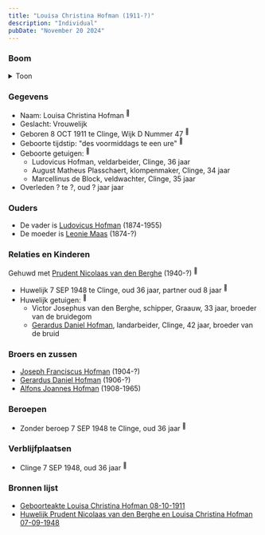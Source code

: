```yaml
---
title: "Louisa Christina Hofman (1911-?)"
description: "Individual"
pubDate: "November 20 2024"
---
```


### Boom
<details><summary>Toon</summary>

![test](https://www.plantuml.com/plantuml/svg/fPDDJnin48Rl_XKZEFI4j9jiDX-A0YHAQAi0KGjSezdraBNYjIFRInIX_FSEPDcWgcgfk5dlVFYPUUqB7z25gjJ2hvNPeCCICipNAsSh8oTMMmV1eV4S8XD4eIH1hbokwN2cSXDsK5APaVC7oGToPCDkG-9TrroZz_0i061idIHtLwXyRSZxuR14PKOZQ8kz45zWyNgL5uUAatabxPFAAmzVxME9vWJGmxSeQdLYWDDfUzQPZRdlywCYBVSm76IOxPQP3K7JO0Hn33Ut3n3tkWbSESHg-oxLhokjbsZaCdVM-ymo3zVquFlz7E9-fmCJhSoA6EoDXgnH1DU8_WYICiXiF6rFsty1IU1oyUF_ECxX_7ZpSB0bAPc60wqkNDvVCM7KUgMOHL7KI-5KgrKHTgIrtJB9NjHhEZkhCqIDUnJgIXPUGcagca5jfJp2f73A1sNmz-sdAJJ6_Nlu7jnExfYNtQWt-i7Xtt0MhfByAk16vLRpyk493R02OtAhWXgiRlIXHz5Feje5u1vpP28ZiVo49LtuELsyDEurZlIJFpkIDWRq4r537mLnmIZy8ty1)
</details>

### Gegevens
- Naam: Louisa Christina Hofman <sup><a href="../s00442/" style="text-decoration:none" title="Geboorteakte Louisa Christina Hofman 08-10-1911">:link:</a></sup>
- Geslacht: Vrouwelijk
- Geboren 8 OCT 1911 te Clinge, Wijk D Nummer 47 <sup><a href="../s00442/" style="text-decoration:none" title="Geboorteakte Louisa Christina Hofman 08-10-1911">:link:</a></sup>
- Geboorte tijdstip: "des voormiddags te een ure" <sup><a href="../s00442/" style="text-decoration:none" title="Geboorteakte Louisa Christina Hofman 08-10-1911">:link:</a></sup>
- Geboorte getuigen: <sup><a href="../s00442/" style="text-decoration:none" title="Geboorteakte Louisa Christina Hofman 08-10-1911">:link:</a></sup>
  - Ludovicus Hofman, veldarbeider, Clinge, 36 jaar
  - August Matheus Plasschaert, klompenmaker, Clinge, 34 jaar
  - Marcellinus de Block, veldwachter, Clinge, 35 jaar
- Overleden ? te ?, oud ? jaar jaar 

### Ouders
- De vader is [Ludovicus Hofman](../i00251/) (1874-1955)
- De moeder is [Leonie Maas](../i00256/) (1874-?)

### Relaties en Kinderen

Gehuwd met [Prudent Nicolaas van den Berghe](../i00270/) (1940-?) <sup><a href="../s00446/" style="text-decoration:none" title="Huwelijk Prudent Nicolaas van den Berghe en Louisa Christina Hofman 07-09-1948 ">:link:</a></sup>
- Huwelijk 7 SEP 1948 te Clinge, oud 36 jaar, partner oud 8 jaar <sup><a href="../s00446/" style="text-decoration:none" title="Huwelijk Prudent Nicolaas van den Berghe en Louisa Christina Hofman 07-09-1948 ">:link:</a></sup>
- Huwelijk getuigen:  <sup><a href="../s00446/" style="text-decoration:none" title="Huwelijk Prudent Nicolaas van den Berghe en Louisa Christina Hofman 07-09-1948 ">:link:</a></sup>
  - Victor Josephus van den Berghe, schipper, Graauw, 33 jaar, broeder van de bruidegom
  - [Gerardus Daniel Hofman](../i00264/), landarbeider, Clinge, 42 jaar, broeder van de bruid

### Broers en zussen
- [Joseph Franciscus Hofman](../i00263/) (1904-?)
- [Gerardus Daniel Hofman](../i00264/) (1906-?)
- [Alfons Joannes Hofman](../i00265/) (1908-1965)

### Beroepen
- Zonder beroep 7 SEP 1948 te Clinge, oud 36 jaar <sup><a href="../s00446/" style="text-decoration:none" title="Huwelijk Prudent Nicolaas van den Berghe en Louisa Christina Hofman 07-09-1948 ">:link:</a></sup>

### Verblijfplaatsen
- Clinge  7 SEP 1948, oud 36 jaar  <sup><a href="../s00446/" style="text-decoration:none" title="Huwelijk Prudent Nicolaas van den Berghe en Louisa Christina Hofman 07-09-1948 ">:link:</a></sup>

### Bronnen lijst
- [Geboorteakte Louisa Christina Hofman 08-10-1911](../s00442/)
- [Huwelijk Prudent Nicolaas van den Berghe en Louisa Christina Hofman 07-09-1948 ](../s00446/)